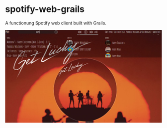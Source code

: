 # spotify-web-grails

A functionung Spotify web client built with Grails.

![alt text](https://github.com/Rowsim/spotify-web-grails/blob/master/images/preview.JPG?raw=true, "app-preview")

